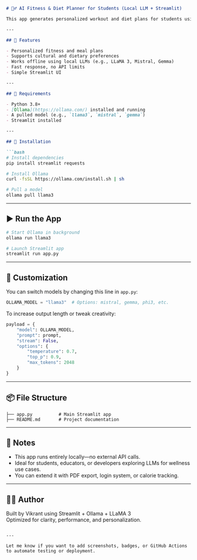 
```markdown
# 🏋️‍♂️ AI Fitness & Diet Planner for Students (Local LLM + Streamlit)

This app generates personalized workout and diet plans for students using a locally hosted LLM via [Ollama](https://ollama.com/) and a Streamlit interface. It considers individual goals, cultural food habits, available equipment, and budget constraints.

---

## 🚀 Features

- Personalized fitness and meal plans
- Supports cultural and dietary preferences
- Works offline using local LLMs (e.g., LLaMA 3, Mistral, Gemma)
- Fast response, no API limits
- Simple Streamlit UI

---

## 🧠 Requirements

- Python 3.8+
- [Ollama](https://ollama.com/) installed and running
- A pulled model (e.g., `llama3`, `mistral`, `gemma`)
- Streamlit installed

---

## 🔧 Installation

```bash
# Install dependencies
pip install streamlit requests

# Install Ollama
curl -fsSL https://ollama.com/install.sh | sh

# Pull a model
ollama pull llama3
```

---

## ▶️ Run the App

```bash
# Start Ollama in background
ollama run llama3

# Launch Streamlit app
streamlit run app.py
```

---

## 📝 Customization

You can switch models by changing this line in `app.py`:

```python
OLLAMA_MODEL = "llama3"  # Options: mistral, gemma, phi3, etc.
```

To increase output length or tweak creativity:

```python
payload = {
    "model": OLLAMA_MODEL,
    "prompt": prompt,
    "stream": False,
    "options": {
        "temperature": 0.7,
        "top_p": 0.9,
        "max_tokens": 2048
    }
}
```

---

## 📦 File Structure

```
├── app.py          # Main Streamlit app
├── README.md       # Project documentation
```

---

## 📌 Notes

- This app runs entirely locally—no external API calls.
- Ideal for students, educators, or developers exploring LLMs for wellness use cases.
- You can extend it with PDF export, login system, or calorie tracking.

---

## 🧑‍💻 Author

Built by Vikrant using Streamlit + Ollama + LLaMA 3  
Optimized for clarity, performance, and personalization.

```

---

Let me know if you want to add screenshots, badges, or GitHub Actions to automate testing or deployment.
